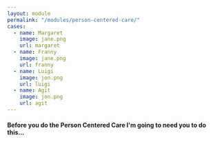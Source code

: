 ```yaml
--- 
layout: module
permalink: "/modules/person-centered-care/"
cases:
  - name: Margaret
    image: jane.png
    url: margaret
  - name: Franny
    image: jane.png
    url: franny
  - name: Luigi
    image: jon.png
    url: luigi
  - name: Agit
    image: jon.png
    url: agit
---
```

#### Before you do the Person Centered Care I'm going to need you to do this...